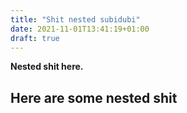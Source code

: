```yaml
---
title: "Shit nested subidubi"
date: 2021-11-01T13:41:19+01:00
draft: true
---
```

**Nested shit here.**

## Here are some nested shit


